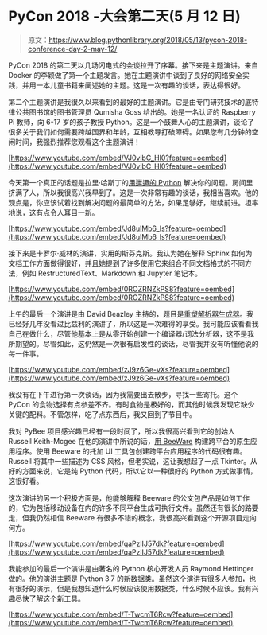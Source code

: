 # PyCon 2018 -大会第二天(5 月 12 日)

> 原文：<https://www.blog.pythonlibrary.org/2018/05/13/pycon-2018-conference-day-2-may-12/>

PyCon 2018 的第二天以几场闪电式的会谈拉开了序幕。接下来是主题演讲。来自 Docker 的李颖做了第一个主题发言。她在主题演讲中谈到了良好的网络安全实践，并用一本儿童书籍来阐述她的主题。这是一次有趣的谈话，表达得很好。

第二个主题演讲是我很久以来看到的最好的主题演讲。它是由专门研究技术的底特律公共图书馆的图书管理员 Qumisha Goss 给出的。她是一名认证的 Raspberry Pi 教师，向 6-17 岁的孩子教授 Python。这是一个鼓舞人心的主题演讲，谈论了很多关于我们如何需要跨越国界和年龄，互相教导打破障碍。如果您有几分钟的空闲时间，我强烈推荐您观看这个主题演讲！

[https://www.youtube.com/embed/VJ0vibC_Hl0?feature=oembed](https://www.youtube.com/embed/VJ0vibC_Hl0?feature=oembed)

今天第一个真正的话题是拉里·哈斯丁的[用邋遢的 Python](https://us.pycon.org/2018/schedule/presentation/128/) 解决你的问题。房间里挤满了人，所以我很高兴我早到了。这是一次非常有趣的谈话，我相当喜欢。他的观点是，你应该试着找到解决问题的最简单的方法，如果足够好，继续前进。坦率地说，这有点令人耳目一新。

[https://www.youtube.com/embed/Jd8ulMb6_ls?feature=oembed](https://www.youtube.com/embed/Jd8ulMb6_ls?feature=oembed)

接下来是卡罗尔·威林的演讲，实用的斯芬克斯。我认为她在解释 Sphinx 如何为文档工作方面做得很好，并且她提到了许多使用它来组合不同文档格式的不同方法，例如 RestructuredText、Markdown 和 Jupyter 笔记本。

[https://www.youtube.com/embed/0ROZRNZkPS8?feature=oembed](https://www.youtube.com/embed/0ROZRNZkPS8?feature=oembed)

上午的最后一个演讲是由 David Beazley 主持的，题目是[重塑解析器生成器](https://us.pycon.org/2018/schedule/presentation/143/)。我已经好几年没看过比兹利的演讲了，所以这是一次难得的享受。我可能应该看看我自己在做什么，尽管他基本上是从零开始创建一个编译器/词法分析器，这不是我所期望的。尽管如此，这仍然是一次很有启发性的谈话，尽管我并没有听懂他说的每一件事。

[https://www.youtube.com/embed/zJ9z6Ge-vXs?feature=oembed](https://www.youtube.com/embed/zJ9z6Ge-vXs?feature=oembed)

我没有在下午进行第一次谈话，因为我需要出去散步，寻找一些寄托。这个 PyCon 的食物选择有点参差不齐。有时食物是极好的，而其他时候我发现它缺少关键的配料。不管怎样，吃了点东西后，我又回到了节目中。

我对 PyBee 项目感兴趣已经有一段时间了，所以我很高兴看到它的创始人 Russell Keith-Mcgee 在他的演讲中所说的话，[用 BeeWare](https://us.pycon.org/2018/schedule/presentation/116/) 构建跨平台的原生应用程序。使用 Beeware 的托加 UI 工具包创建跨平台应用程序的代码很有趣。Russell 将其中一些描述为 CSS 风格，但老实说，这让我想起了一点 Tkinter。从好的方面来说，它是纯 Python 代码，所以它以一种很好的 Python 方式做事情，这很好看。

这次演讲的另一个积极方面是，他能够解释 Beeware 的公文包产品是如何工作的，它为包括移动设备在内的许多不同平台生成可执行文件。虽然还有很长的路要走，但我仍然相信 Beeware 有很多不错的概念，我很高兴看到这个开源项目走向何方。

[https://www.youtube.com/embed/qaPzlIJ57dk?feature=oembed](https://www.youtube.com/embed/qaPzlIJ57dk?feature=oembed)

我能参加的最后一个演讲是由著名的 Python 核心开发人员 Raymond Hettinger 做的。他的演讲主题是 Python 3.7 的新[数据类](https://us.pycon.org/2018/schedule/presentation/94/)。虽然这个演讲有很多人参加，也有很好的演示，但是我想知道什么时候应该使用数据类，什么时候不应该。我有兴趣尽快了解这个新工具。

[https://www.youtube.com/embed/T-TwcmT6Rcw?feature=oembed](https://www.youtube.com/embed/T-TwcmT6Rcw?feature=oembed)